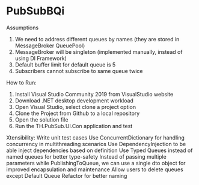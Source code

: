 # PubSubBQi
Assumptions
1. We need to address different queues by names (they are stored in MessageBroker QueuePool)
2. MessageBroker will be singleton (implemented manually, instead of using DI Framework)
3. Default buffer limit for default queue is 5
4. Subscribers cannot subscribe to same queue twice

How to Run:
1. Install Visual Studio Community 2019 from VisualStudio website
2. Download .NET desktop development workload
3. Open Visual Studio, select clone a project option
4. Clone the Project from Github to a local repository
5. Open the solution file
6. Run the TH.PubSub.UI.Con application and test



Xtensibility:
Write unit test cases
Use ConcurrentDictionary for handling concurrency in multithreading scenarios
Use DependencyInjection to be able inject dependencies based on definition
Use Typed Queues instead of named queues for better type-safety
Instead of passing multiple parameters while PublishingToQueue, we can use a single dto object for 
improved encapsulation and maintenance
Allow users to delete queues except Default Queue
Refactor for better naming

